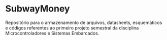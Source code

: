 # SubwayMoney
Repositório para o armazenamento de arquivos, datasheets, esquemáticos e códigos referentes ao primeiro projeto semestral da disciplina Microcontroladores e Sistemas Embarcados.
